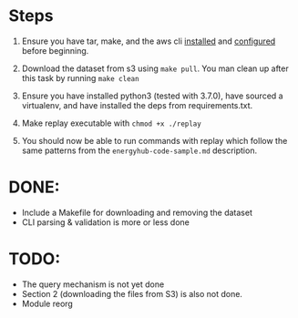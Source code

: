 # Steps

1. Ensure you have tar, make, and the aws cli [installed](https://docs.aws.amazon.com/cli/latest/userguide/cli-chap-getting-started.html#cli-quick-configuration) and [configured](https://docs.aws.amazon.com/cli/latest/userguide/cli-chap-getting-started.html#cli-quick-configuration) before beginning.

2. Download the dataset from s3 using `make pull`. You man clean up after this task by running `make clean`

3. Ensure you have installed python3 (tested with 3.7.0), have sourced a virtualenv, and have installed the deps from requirements.txt.

4. Make replay executable with `chmod +x ./replay` 

5. You should now be able to run commands with replay which follow the same patterns from the `energyhub-code-sample.md` description.

# DONE:
- Include a Makefile for downloading and removing the dataset
- CLI parsing & validation is more or less done

# TODO:
- The query mechanism is not yet done
- Section 2 (downloading the files from S3) is also not done.
- Module reorg
